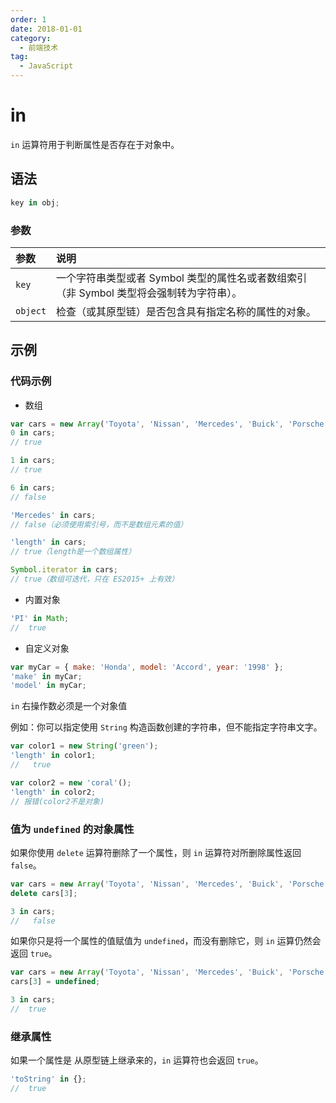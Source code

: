 ```yaml
---
order: 1
date: 2018-01-01
category:
  - 前端技术
tag:
  - JavaScript
---
```


# in

`in` 运算符用于判断属性是否存在于对象中。

## 语法

```js
key in obj;
```

### 参数

|参数|说明|
|:---|:---|
|`key`|一个字符串类型或者 Symbol 类型的属性名或者数组索引（非 Symbol 类型将会强制转为字符串）。|
|`object`|检查（或其原型链）是否包含具有指定名称的属性的对象。|

## 示例

### 代码示例

- 数组

```js
var cars = new Array('Toyota', 'Nissan', 'Mercedes', 'Buick', 'Porsche');
0 in cars;
// true

1 in cars;
// true

6 in cars;
// false

'Mercedes' in cars;
// false（必须使用索引号，而不是数组元素的值）

'length' in cars;
// true（length是一个数组属性）

Symbol.iterator in cars;
// true（数组可迭代，只在 ES2015+ 上有效）
```

- 内置对象

```js
'PI' in Math;
//  true
```

- 自定义对象

```js
var myCar = { make: 'Honda', model: 'Accord', year: '1998' };
'make' in myCar;
'model' in myCar;
```

`in` 右操作数必须是一个对象值

例如：你可以指定使用 `String` 构造函数创建的字符串，但不能指定字符串文字。

```js
var color1 = new String('green');
'length' in color1;
//   true

var color2 = new 'coral'();
'length' in color2;
// 报错(color2不是对象)
```

### 值为 `undefined` 的对象属性

如果你使用 `delete` 运算符删除了一个属性，则 `in` 运算符对所删除属性返回 `false`。

```js
var cars = new Array('Toyota', 'Nissan', 'Mercedes', 'Buick', 'Porsche');
delete cars[3];

3 in cars;
//   false
```

如果你只是将一个属性的值赋值为 `undefined`，而没有删除它，则 `in` 运算仍然会返回 `true`。

```js
var cars = new Array('Toyota', 'Nissan', 'Mercedes', 'Buick', 'Porsche');
cars[3] = undefined;

3 in cars;
//  true
```

### 继承属性

如果一个属性是 从原型链上继承来的，`in` 运算符也会返回 `true`。

```js
'toString' in {};
//  true
```
